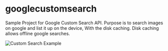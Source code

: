 # googlecustomsearch
Sample Project for Google Custom Search API. Purpose is to search images on google and list it up on the device, 
With the disk caching. Disk caching allows offline google searches.

![Custom Search Example](http://full/path/to/img.jpg "Screen Shot")
